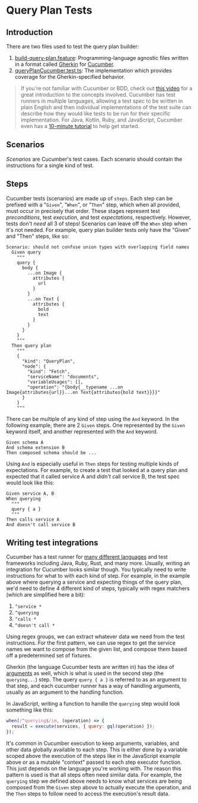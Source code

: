 # Query Plan Tests

## Introduction

There are two files used to test the query plan builder:

1. [build-query-plan.feature](./build-query-plan.feature): Programming-language agnostic files written in a format called [Gherkin](https://cucumber.io/docs/gherkin/reference/) for [Cucumber](https://cucumber.io/).
2. [queryPlanCucumber.test.ts](./queryPlanCucumber.test.ts): The implementation which provides coverage for the Gherkin-specified behavior.

> If you're not familiar with Cucumber or BDD, check out [this video](https://youtu.be/lC0jzd8sGIA) for a great introduction to the concepts involved. Cucumber has test runners in multiple languages, allowing a test spec to be written in plain English and then individual implementations of the test suite can describe how they would like tests to be run for their specific implementation. For Java, Kotlin, Ruby, and JavaScript, Cucumber even has a [10-minute tutorial](https://cucumber.io/docs/guides/10-minute-tutorial/) to help get started.


## Scenarios

_Scenarios_ are Cucumber's test cases. Each scenario should contain the instructions for a single kind of test.

## Steps

Cucumber tests (scenarios) are made up of `steps`. Each step can be prefixed with a "`Given`", "`When`", or "`Then`" step, which when all provided, must occur in precisely that order. These stages represent test _preconditions_, test _execution_, and test _expectations_, respectively. However, tests don't _need_ all 3 of steps! Scenarios can leave off the `When` step when it's not needed. For example, query plan builder tests only have the "Given" and "Then" steps, like so:

```gherkin
Scenario: should not confuse union types with overlapping field names
  Given query
    """
    query {
      body {
        ...on Image {
          attributes {
            url
          }
        }
        ...on Text {
          attributes {
            bold
            text
          }
        }
      }
    }
    """
  Then query plan
    """
    {
      "kind": "QueryPlan",
      "node": {
        "kind": "Fetch",
        "serviceName": "documents",
        "variableUsages": [],
        "operation": "{body{__typename ...on Image{attributes{url}}...on Text{attributes{bold text}}}}"
      }
    }
    """
```

There can be multiple of any kind of step using the `And` keyword. In the following example, there are 2 `Given` steps. One represented by the `Given` keyword itself, and another represented with the `And` keyword.

```
Given schema A
And schema extension B
Then composed schema should be ...
```

Using `And` is especially useful in `Then` steps for testing multiple kinds of expectations. For example, to create a test that looked at a query plan and expected that it called service A and _didn't_ call service B, the test spec would look like this:

```
Given service A, B
When querying
  """
  query { a }
  """
Then calls service A
And doesn't call service B
```

## Writing test integrations

Cucumber has a test runner for [many different languages](https://cucumber.io/docs/tools/related-tools/) and test frameworks including Java, Ruby, Rust, and many more. Usually, writing an integration for Cucumber looks similar though. You typically need to write instructions for what to with each kind of step. For example, in the example above where querying a service and expecting things of the query plan, we'd need to define 4 different kind of steps, typically with regex matchers (which are simplified here a bit):

1. `^service *`
2. `^querying`
3. `^calls *`
4. `^doesn't call *`

Using regex groups, we can extract whatever data we need from the test instructions. For the first pattern, we can use regex to get the service names we want to compose from the given list, and compose them based off a predetermined set of fixtures.

Gherkin (the language Cucumber tests are written in) has the idea of [arguments](https://cucumber.io/docs/gherkin/reference/#step-arguments) as well, which is what is used in the second step (the `querying...`) step. The query `query { a }` is referred to as an argument to that step, and each cucumber runner has a way of handling arguments, usually as an argument to the handling function.

In JavaScript, writing a function to handle the `querying` step would look something like this:

```JavaScript
when(/^querying$/im, (operation) => {
  result = execute(services, { query: gql(operation) });
});
```

It's common in Cucumber execution to keep arguments, variables, and other data globally available to each step. This is either done by a variable scoped above the execution of the steps like in the JavaScript example above or as a mutable "context" passed to each step executor function. This just depends on the language you're working with. The reason this pattern is used is that all steps often need similar data. For example, the `querying` step we defined above needs to know what services are being composed from the `Given` step above to actually execute the operation, and the `Then` steps to follow need to access the execution's result data.
